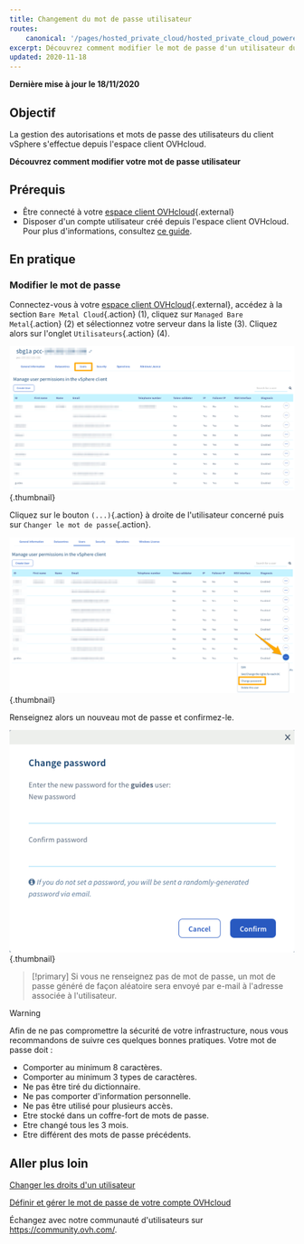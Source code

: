 ```yaml
---
title: Changement du mot de passe utilisateur
routes:
    canonical: '/pages/hosted_private_cloud/hosted_private_cloud_powered_by_vmware/changement_du_mot_de_passe_utilisateur'
excerpt: Découvrez comment modifier le mot de passe d'un utilisateur du client vSphere depuis votre espace client OVHcloud
updated: 2020-11-18
---
```


**Dernière mise à jour le 18/11/2020**
 
## Objectif

La gestion des autorisations et mots de passe des utilisateurs du client vSphere s'effectue depuis l'espace client OVHcloud.

**Découvrez comment modifier votre mot de passe utilisateur**

## Prérequis

- Être connecté à votre [espace client OVHcloud](https://www.ovh.com/auth/?action=gotomanager&from=https://www.ovh.com/fr/&ovhSubsidiary=fr){.external}
- Disposer d'un compte utilisateur créé depuis l'espace client OVHcloud. Pour plus d'informations, consultez [ce guide](/pages/bare_metal_cloud/managed_bare_metal/manager-ovhcloud#utilisateurs).

## En pratique

### Modifier le mot de passe

Connectez-vous à votre [espace client OVHcloud](https://www.ovh.com/auth/?action=gotomanager&from=https://www.ovh.com/fr/&ovhSubsidiary=fr){.external}, accédez à la section `Bare Metal Cloud`{.action} (1), cliquez sur `Managed Bare Metal`{.action} (2) et sélectionnez votre serveur dans la liste (3). Cliquez alors sur l'onglet `Utilisateurs`{.action} (4).

![acces espace client](images/userpassword1.png){.thumbnail}

Cliquez sur le bouton `(...)`{.action} à droite de l'utilisateur concerné puis sur `Changer le mot de passe`{.action}.

![modifier mot de passe](images/userpassword2.png){.thumbnail}

Renseignez alors un nouveau mot de passe et confirmez-le.

![modifier mot de passe](images/userpassword3.png){.thumbnail}

> [!primary]
> Si vous ne renseignez pas de mot de passe, un mot de passe généré de façon aléatoire sera envoyé par e-mail à l'adresse associée à l'utilisateur.
> 


> [!warning]
>
>Afin de ne pas compromettre la sécurité de votre infrastructure, nous vous recommandons de suivre ces quelques bonnes pratiques. Votre mot de passe doit :
>
> - Comporter au minimum 8 caractères.
> - Comporter au minimum 3 types de caractères.
> - Ne pas être tiré du dictionnaire.
> - Ne pas comporter d'information personnelle.
> - Ne pas être utilisé pour plusieurs accès.
> - Etre stocké dans un coffre-fort de mots de passe.
> - Etre changé tous les 3 mois.
> - Etre différent des mots de passe précédents.
>

## Aller plus loin

[Changer les droits d'un utilisateur](/pages/bare_metal_cloud/managed_bare_metal/change-user-rights)

[Définir et gérer le mot de passe de votre compte OVHcloud](/pages/account_and_service_management/account_information/manage-ovh-password)

Échangez avec notre communauté d'utilisateurs sur <https://community.ovh.com/>.
